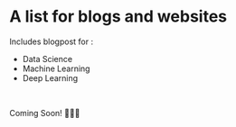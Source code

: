 # A list for blogs and websites

Includes blogpost for :

- Data Science 
- Machine Learning
- Deep Learning

<br>

Coming Soon! 🔔🔔🔔 
